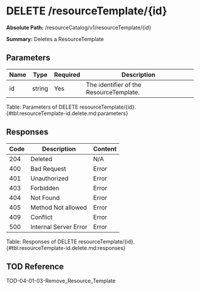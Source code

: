 <!--
    ATTENTION: This file was generated via gradle!
               Do NOT manually edit this file! Any such changes will be overwritten!
-->

# DELETE /resourceTemplate/{id}

**Absolute Path:** /resourceCatalog/v1/resourceTemplate/{id}

**Summary:** Deletes a ResourceTemplate

## Parameters

| Name | Type | Required | Description |
|------|------|----------|-------------|
| id | string | Yes | The identifier of the ResourceTemplate. |

Table: Parameters of DELETE resourceTemplate/{id}. {#tbl:resourceTemplate-id.delete.md:parameters}

## Responses

| Code | Description | Content |
|------|-------------|---------|
| 204 | Deleted | N/A |
| 400 | Bad Request | Error |
| 401 | Unauthorized | Error |
| 403 | Forbidden | Error |
| 404 | Not Found | Error |
| 405 | Method Not allowed | Error |
| 409 | Conflict | Error |
| 500 | Internal Server Error | Error |

Table: Responses of DELETE resourceTemplate/{id}. {#tbl:resourceTemplate-id.delete.md:responses}

## TOD Reference

TOD-04-01-03-Remove_Resource_Template
